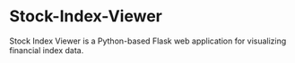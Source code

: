 # Stock-Index-Viewer
Stock Index Viewer is a Python-based Flask web application for visualizing financial index data.
